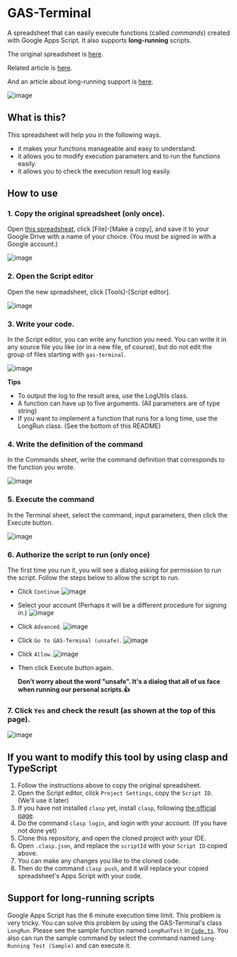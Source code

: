 # GAS-Terminal
A spreadsheet that can easily execute functions (called *commands*) created with Google Apps Script. It also supports **long-running** scripts.

The original spreadsheet is [here](https://docs.google.com/spreadsheets/d/1Xh0-dhsBwWjOrEbtoctB91ffzWyM3MuaiCaNloEuvrY).

Related article is [here](https://inclucat.wordpress.com/2021/07/07/gas-terminal-environment-for-smart-execution-of-google-apps-script/).

And an article about long-running support is [here](https://inclucat.wordpress.com/2021/07/20/an-easy-way-to-deal-with-google-apps-scripts-6-minute-limit/).

![image](https://user-images.githubusercontent.com/82203087/124220302-a0f51580-db38-11eb-9d61-05f337308221.png)


## What is this?
This spreadsheet will help you in the following ways.
* it makes your functions manageable and easy to understand.
* it allows you to modify execution parameters and to run the functions easily.
* it allows you to check the execution result log easily.

## How to use
### 1. Copy the original spreadsheet (only once).
Open [this spreadsheat](https://docs.google.com/spreadsheets/d/1Xh0-dhsBwWjOrEbtoctB91ffzWyM3MuaiCaNloEuvrY), click [File]-[Make a copy], and save it to your Google Drive with a name of your choice. (You must be signed in with a Google account.)

![image](https://user-images.githubusercontent.com/82203087/124213256-38ec0280-db2b-11eb-8733-f60eb0cf9676.png)

### 2. Open the Script editor
Open the new spreadsheet, click [Tools]-[Script editor].

![image](https://user-images.githubusercontent.com/82203087/124213405-73559f80-db2b-11eb-8390-e8d13fa9c55d.png)

### 3. Write your code.
In the Script editor, you can write any function you need. You can write it in any source file you like (or in a new file, of course), but do not edit the group of files starting with `gas-terminal`.

![image](https://user-images.githubusercontent.com/82203087/124213916-5c637d00-db2c-11eb-9777-7780bd712df4.png)

**Tips**
* To output the log to the result area, use the LogUtils class.
* A function can have up to five arguments. (All parameters are of type string)
* If you want to implement a function that runs for a long time, use the LongRun class. (See the bottom of this README)

### 4. Write the definition of the command
In the Commands sheet, write the command definition that corresponds to the function you wrote.

![image](https://user-images.githubusercontent.com/82203087/125890198-700d87f4-183d-4238-99a9-c0bc8ec372d0.png)

### 5. Execute the command
In the Terminal sheet, select the command, input parameters, then click the Execute button.

![image](https://user-images.githubusercontent.com/82203087/124215772-adc13b80-db2f-11eb-8e8b-5b8349e53cbb.png)


### 6. Authorize the script to run (only once)
The first time you run it, you will see a dialog asking for permission to run the script. Follow the steps below to allow the script to run.
* Click `Continue`
![image](https://user-images.githubusercontent.com/82203087/124216139-7901b400-db30-11eb-8779-64ee5d08b5e5.png)

* Select your account (Perhaps it will be a different procedure for signing in.)
![image](https://user-images.githubusercontent.com/82203087/124216263-ced65c00-db30-11eb-9ca8-b76ed62b9d9a.png)

* Click `Advanced`.
![image](https://user-images.githubusercontent.com/82203087/124218572-72297000-db35-11eb-8415-7fea148d679a.png)

* Click `Go to GAS-Terminal (unsafe)`.
![image](https://user-images.githubusercontent.com/82203087/124218687-b4eb4800-db35-11eb-8e64-64ffe67d2911.png)

* Click `Allow`.
![image](https://user-images.githubusercontent.com/82203087/124218833-fe3b9780-db35-11eb-8aa7-21949c756da3.png)

* Then click Execute button again.

  **Don't worry about the word "unsafe". It's a dialog that all of us face when running our personal scripts.👍**


### 7. Click `Yes` and check the result (as shown at the top of this page).
![image](https://user-images.githubusercontent.com/82203087/124218975-4c509b00-db36-11eb-9e84-7b4b5f6e425e.png)


## If you want to modify this tool by using clasp and TypeScript
1. Follow the instructions above to copy the original spreadsheet. 
2. Open the Script editor, click `Project Settings`, copy the `Script ID`. (We'll use it later)
3. If you have not installed `clasp` yet, install `clasp`, following [the official page](https://github.com/google/clasp).
4. Do the command `clasp login`, and login with your account. (If you have not done yet)
5. Clone this repository, and open the cloned project with your IDE.
6. Open `.clasp.json`, and replace the `scriptId` with your `Script ID` copied above.
7. You can make any changes you like to the cloned code.
8. Then do the command `clasp push`, and it will replace your copied spreadsheet's Apps Script with your code.
 
## Support for long-running scripts
Google Apps Script has the 6 minute execution time limit. This problem is very tricky. 
You can solve this problem by using the GAS-Terminal's class `LongRun`.
Please see the sample function named `LongRunTest` in [`Code.ts`](https://github.com/inclu-cat/GAS-Terminal/blob/main/src/Code.ts). You also can run the sample command by select the command named `Long-Running Test (Sample)` and can execute it.
